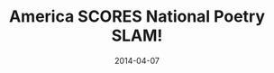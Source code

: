 ---
title: America SCORES National Poetry SLAM!
date: 2014-04-07
link: "http://new.livestream.com/ICENYSE/NPS?utm_campaign=live+feed&utm_medium=email&utm_source=LIVE+FEED"
source: Livestream
---